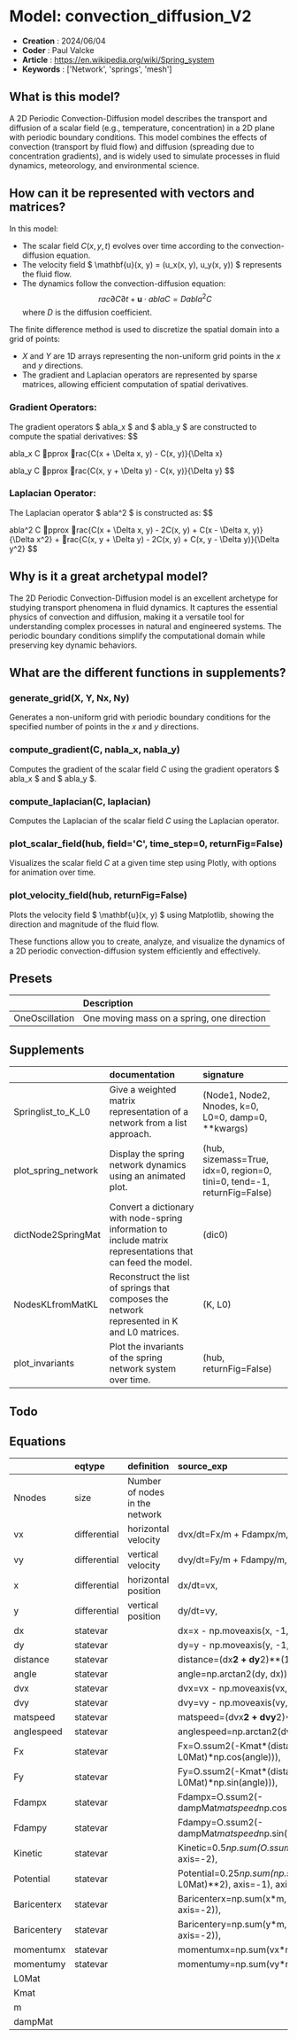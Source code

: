 # Model: convection_diffusion_V2


* **Creation** : 2024/06/04
* **Coder**    : Paul Valcke
* **Article**  : https://en.wikipedia.org/wiki/Spring_system
* **Keywords** : ['Network', 'springs', 'mesh']
    
## What is this model?

A 2D Periodic Convection-Diffusion model describes the transport and diffusion of a scalar field (e.g., temperature, concentration) in a 2D plane with periodic boundary conditions. This model combines the effects of convection (transport by fluid flow) and diffusion (spreading due to concentration gradients), and is widely used to simulate processes in fluid dynamics, meteorology, and environmental science.

## How can it be represented with vectors and matrices?

In this model:
* The scalar field $C(x, y, t)$ evolves over time according to the convection-diffusion equation.
* The velocity field $ \mathbf{u}(x, y) = (u_x(x, y), u_y(x, y)) $ represents the fluid flow.
* The dynamics follow the convection-diffusion equation: 
$$
rac{\partial C}{\partial t} + \mathbf{u} \cdot 
abla C = D 
abla^2 C
$$
where $D$ is the diffusion coefficient.

The finite difference method is used to discretize the spatial domain into a grid of points:
* $X$ and $Y$ are 1D arrays representing the non-uniform grid points in the $x$ and $y$ directions.
* The gradient and Laplacian operators are represented by sparse matrices, allowing efficient computation of spatial derivatives.

### Gradient Operators:
The gradient operators $ 
abla_x $ and $ 
abla_y $ are constructed to compute the spatial derivatives:
$$

abla_x C pprox rac{C(x + \Delta x, y) - C(x, y)}{\Delta x}
$$
$$

abla_y C pprox rac{C(x, y + \Delta y) - C(x, y)}{\Delta y}
$$

### Laplacian Operator:
The Laplacian operator $ 
abla^2 $ is constructed as:
$$

abla^2 C pprox rac{C(x + \Delta x, y) - 2C(x, y) + C(x - \Delta x, y)}{\Delta x^2} + rac{C(x, y + \Delta y) - 2C(x, y) + C(x, y - \Delta y)}{\Delta y^2}
$$

## Why is it a great archetypal model?

The 2D Periodic Convection-Diffusion model is an excellent archetype for studying transport phenomena in fluid dynamics. It captures the essential physics of convection and diffusion, making it a versatile tool for understanding complex processes in natural and engineered systems. The periodic boundary conditions simplify the computational domain while preserving key dynamic behaviors.

## What are the different functions in supplements?

### generate_grid(X, Y, Nx, Ny)
Generates a non-uniform grid with periodic boundary conditions for the specified number of points in the $x$ and $y$ directions.

### compute_gradient(C, nabla_x, nabla_y)
Computes the gradient of the scalar field $C$ using the gradient operators $ 
abla_x $ and $ 
abla_y $.

### compute_laplacian(C, laplacian)
Computes the Laplacian of the scalar field $C$ using the Laplacian operator.

### plot_scalar_field(hub, field='C', time_step=0, returnFig=False)
Visualizes the scalar field $C$ at a given time step using Plotly, with options for animation over time.

### plot_velocity_field(hub, returnFig=False)
Plots the velocity field $ \mathbf{u}(x, y) $ using Matplotlib, showing the direction and magnitude of the fluid flow.

These functions allow you to create, analyze, and visualize the dynamics of a 2D periodic convection-diffusion system efficiently and effectively.


## Presets
|                | Description                                |
|:---------------|:-------------------------------------------|
| OneOscillation | One moving mass on a spring, one direction |
## Supplements
|                     | documentation                                                                                                | signature                                                               |
|:--------------------|:-------------------------------------------------------------------------------------------------------------|:------------------------------------------------------------------------|
| Springlist_to_K_L0  | Give a weighted matrix representation of a network from a list approach.                                     | (Node1, Node2, Nnodes, k=0, L0=0, damp=0, **kwargs)                     |
| plot_spring_network | Display the spring network dynamics using an animated plot.                                                  | (hub, sizemass=True, idx=0, region=0, tini=0, tend=-1, returnFig=False) |
| dictNode2SpringMat  | Convert a dictionary with node-spring information to include matrix representations that can feed the model. | (dic0)                                                                  |
| NodesKLfromMatKL    | Reconstruct the list of springs that composes the network represented in K and L0 matrices.                  | (K, L0)                                                                 |
| plot_invariants     | Plot the invariants of the spring network system over time.                                                  | (hub, returnFig=False)                                                  |
## Todo

## Equations
|             | eqtype       | definition                     | source_exp                                                                  | com   |
|:------------|:-------------|:-------------------------------|:----------------------------------------------------------------------------|:------|
| Nnodes      | size         | Number of nodes in the network |                                                                             |       |
| vx          | differential | horizontal velocity            | dvx/dt=Fx/m + Fdampx/m,                                                     |       |
| vy          | differential | vertical velocity              | dvy/dt=Fy/m + Fdampy/m,                                                     |       |
| x           | differential | horizontal position            | dx/dt=vx,                                                                   |       |
| y           | differential | vertical position              | dy/dt=vy,                                                                   |       |
| dx          | statevar     |                                | dx=x - np.moveaxis(x, -1, -2)),                                             |       |
| dy          | statevar     |                                | dy=y - np.moveaxis(y, -1, -2)),                                             |       |
| distance    | statevar     |                                | distance=(dx**2 + dy**2)**(1/2)),                                           |       |
| angle       | statevar     |                                | angle=np.arctan2(dy, dx)),                                                  |       |
| dvx         | statevar     |                                | dvx=vx - np.moveaxis(vx, -1, -2)),                                          |       |
| dvy         | statevar     |                                | dvy=vy - np.moveaxis(vy, -1, -2)),                                          |       |
| matspeed    | statevar     |                                | matspeed=(dvx**2 + dvy**2)**(1/2)),                                         |       |
| anglespeed  | statevar     |                                | anglespeed=np.arctan2(dvy, dvx)),                                           |       |
| Fx          | statevar     |                                | Fx=O.ssum2(-Kmat*(distance-L0Mat)*np.cos(angle))),                          |       |
| Fy          | statevar     |                                | Fy=O.ssum2(-Kmat*(distance-L0Mat)*np.sin(angle))),                          |       |
| Fdampx      | statevar     |                                | Fdampx=O.ssum2(-dampMat*matspeed*np.cos(anglespeed))),                      |       |
| Fdampy      | statevar     |                                | Fdampy=O.ssum2(-dampMat*matspeed*np.sin(anglespeed))),                      |       |
| Kinetic     | statevar     |                                | Kinetic=0.5*np.sum(O.ssum(m*(vx**2 + vy**2))), axis=-2),                    |       |
| Potential   | statevar     |                                | Potential=0.25*np.sum(np.sum(Kmat*(distance-L0Mat)**2), axis=-1), axis=-2), |       |
| Baricenterx | statevar     |                                | Baricenterx=np.sum(x*m, axis=-2)/np.sum(m, axis=-2)),                       |       |
| Baricentery | statevar     |                                | Baricentery=np.sum(y*m, axis=-2)/np.sum(m, axis=-2)),                       |       |
| momentumx   | statevar     |                                | momentumx=np.sum(vx*m, axis=-2)),                                           |       |
| momentumy   | statevar     |                                | momentumy=np.sum(vy*m, axis=-2)),                                           |       |
| L0Mat       |              |                                |                                                                             |       |
| Kmat        |              |                                |                                                                             |       |
| m           |              |                                |                                                                             |       |
| dampMat     |              |                                |                                                                             |       |